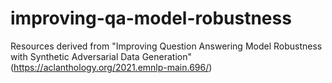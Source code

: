 # improving-qa-model-robustness
Resources derived from "Improving Question Answering Model Robustness with Synthetic Adversarial Data Generation" (https://aclanthology.org/2021.emnlp-main.696/)
